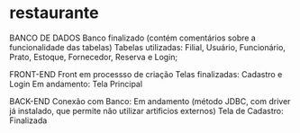 # restaurante

BANCO DE DADOS
Banco finalizado (contém comentários sobre a funcionalidade das tabelas)
Tabelas utilizadas: Filial, Usuário, Funcionário, Prato, Estoque, Fornecedor, Reserva e Login;

FRONT-END
Front em processso de criação 
Telas finalizadas: Cadastro e Login
Em andamento: Tela Principal

BACK-END
Conexão com Banco: Em andamento (método JDBC, com driver já instalado, que permite não utilizar artificios externos)
Tela de Cadastro: Finalizada
